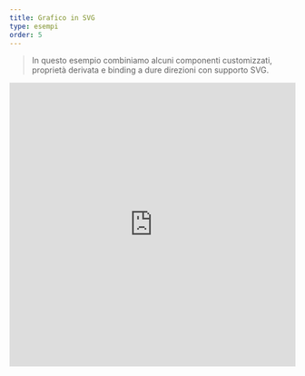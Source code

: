 ```yaml
---
title: Grafico in SVG
type: esempi
order: 5
---
```


> In questo esempio combiniamo alcuni componenti customizzati, proprietà derivata e binding a dure direzioni con supporto SVG.

<iframe width="100%" height="500" src="https://jsfiddle.net/yyx990803/tfpcsxgf/embedded/result,html,js,css" allowfullscreen="allowfullscreen" frameborder="0"></iframe>
